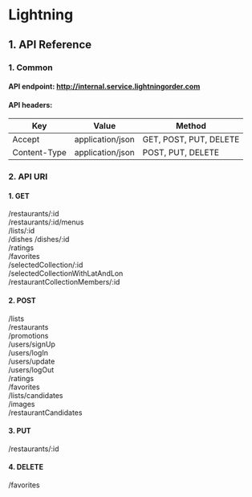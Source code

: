 # Lightning

## 1. API Reference
### 1. Common
#### API endpoint: http://internal.service.lightningorder.com
#### API headers:
| Key           | Value             | Method                  |
| ------------- | ----------------- | ----------------------- |
| Accept        | application/json  | GET, POST, PUT, DELETE  |
| Content-Type  | application/json  | POST, PUT, DELETE       |

### 2. API URI
#### 1. GET
/restaurants/:id  
/restaurants/:id/menus  
/lists/:id  
/dishes 
/dishes/:id  
/ratings  
/favorites  
/selectedCollection/:id  
/selectedCollectionWithLatAndLon  
/restaurantCollectionMembers/:id

#### 2. POST
/lists  
/restaurants  
/promotions  
/users/signUp  
/users/logIn  
/users/update  
/users/logOut  
/ratings  
/favorites  
/lists/candidates  
/images  
/restaurantCandidates

#### 3. PUT
/restaurants/:id

#### 4. DELETE
/favorites
